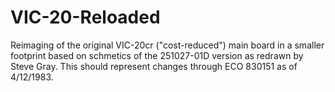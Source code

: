 # VIC-20-Reloaded
Reimaging of the original VIC-20cr ("cost-reduced") main board in a smaller footprint based
on schmetics of the 251027-01D version as redrawn by Steve Gray. This should represent
changes through ECO 830151 as of 4/12/1983.

